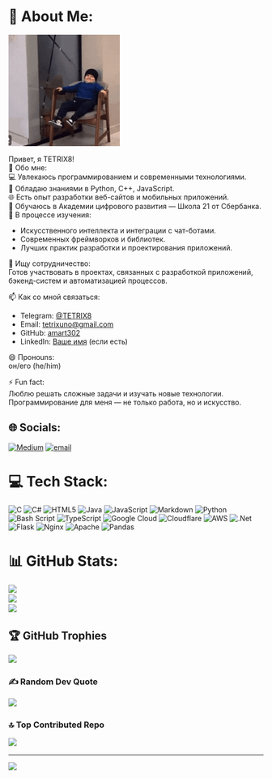 # 💫 About Me:


<img src="./хас1.gif" alt="GitHub Contribution Graph" />


Привет, я TETRIX8!  
👀 Обо мне:  
💻 Увлекаюсь программированием и современными технологиями.  
🔧 Обладаю знаниями в Python, C++, JavaScript.  
🌐 Есть опыт разработки веб-сайтов и мобильных приложений.  
🧠 Обучаюсь в Академии цифрового развития — Школа 21 от Сбербанка.  
🌱 В процессе изучения:  
- Искусственного интеллекта и интеграции с чат-ботами.  
- Современных фреймворков и библиотек.  
- Лучших практик разработки и проектирования приложений.  

💞️ Ищу сотрудничество:  
Готов участвовать в проектах, связанных с разработкой приложений, бэкенд-систем и автоматизацией процессов.  

📫 Как со мной связаться:  
- Telegram: [@TETRIX8](https://t.me/TETRIX8)  
- Email: [tetrixuno@gmail.com](mailto:tetrixuno@gmail.com)  
- GitHub: [amart302](https://github.com/amart302)  
- LinkedIn: [Ваше имя](https://www.linkedin.com/in/ваш-профиль) (если есть)  

😄 Пронouns:  
он/его (he/him)  

⚡ Fun fact:  
Люблю решать сложные задачи и изучать новые технологии. Программирование для меня — не только работа, но и искусство.

## 🌐 Socials:
[![Medium](https://img.shields.io/badge/Medium-12100E?logo=medium&logoColor=white)](https://akproject.lovable.app/) [![email](https://img.shields.io/badge/Email-D14836?logo=gmail&logoColor=white)](mailto:tetrixuno@gmai.com) 

# 💻 Tech Stack:
![C](https://img.shields.io/badge/c-%2300599C.svg?style=for-the-badge&logo=c&logoColor=white) ![C#](https://img.shields.io/badge/c%23-%23239120.svg?style=for-the-badge&logo=csharp&logoColor=white) ![HTML5](https://img.shields.io/badge/html5-%23E34F26.svg?style=for-the-badge&logo=html5&logoColor=white) ![Java](https://img.shields.io/badge/java-%23ED8B00.svg?style=for-the-badge&logo=openjdk&logoColor=white) ![JavaScript](https://img.shields.io/badge/javascript-%23323330.svg?style=for-the-badge&logo=javascript&logoColor=%23F7DF1E) ![Markdown](https://img.shields.io/badge/markdown-%23000000.svg?style=for-the-badge&logo=markdown&logoColor=white) ![Python](https://img.shields.io/badge/python-3670A0?style=for-the-badge&logo=python&logoColor=ffdd54) ![Bash Script](https://img.shields.io/badge/bash_script-%23121011.svg?style=for-the-badge&logo=gnu-bash&logoColor=white) ![TypeScript](https://img.shields.io/badge/typescript-%23007ACC.svg?style=for-the-badge&logo=typescript&logoColor=white) ![Google Cloud](https://img.shields.io/badge/GoogleCloud-%234285F4.svg?style=for-the-badge&logo=google-cloud&logoColor=white) ![Cloudflare](https://img.shields.io/badge/Cloudflare-F38020?style=for-the-badge&logo=Cloudflare&logoColor=white) ![AWS](https://img.shields.io/badge/AWS-%23FF9900.svg?style=for-the-badge&logo=amazon-aws&logoColor=white) ![.Net](https://img.shields.io/badge/.NET-5C2D91?style=for-the-badge&logo=.net&logoColor=white) ![Flask](https://img.shields.io/badge/flask-%23000.svg?style=for-the-badge&logo=flask&logoColor=white) ![Nginx](https://img.shields.io/badge/nginx-%23009639.svg?style=for-the-badge&logo=nginx&logoColor=white) ![Apache](https://img.shields.io/badge/apache-%23D42029.svg?style=for-the-badge&logo=apache&logoColor=white) ![Pandas](https://img.shields.io/badge/pandas-%23150458.svg?style=for-the-badge&logo=pandas&logoColor=white)
# 📊 GitHub Stats:
![](https://github-readme-stats.vercel.app/api?username=Tetrix8&theme=highcontrast&hide_border=false&include_all_commits=true&count_private=true)<br/>
![](https://nirzak-streak-stats.vercel.app/?user=Tetrix8&theme=highcontrast&hide_border=false)<br/>
![](https://github-readme-stats.vercel.app/api/top-langs/?username=Tetrix8&theme=highcontrast&hide_border=false&include_all_commits=true&count_private=true&layout=compact)

## 🏆 GitHub Trophies
![](https://github-profile-trophy.vercel.app/?username=Tetrix8&theme=tokyonight&no-frame=false&no-bg=false&margin-w=4)

### ✍️ Random Dev Quote
![](https://quotes-github-readme.vercel.app/api?type=horizontal&theme=radical)

### 🔝 Top Contributed Repo
![](https://github-contributor-stats.vercel.app/api?username=Tetrix8&limit=5&theme=dark&combine_all_yearly_contributions=true)

---
[![](https://visitcount.itsvg.in/api?id=Tetrix8&icon=0&color=0)](https://visitcount.itsvg.in)

<!-- Proudly created with GPRM ( https://gprm.itsvg.in ) -->
